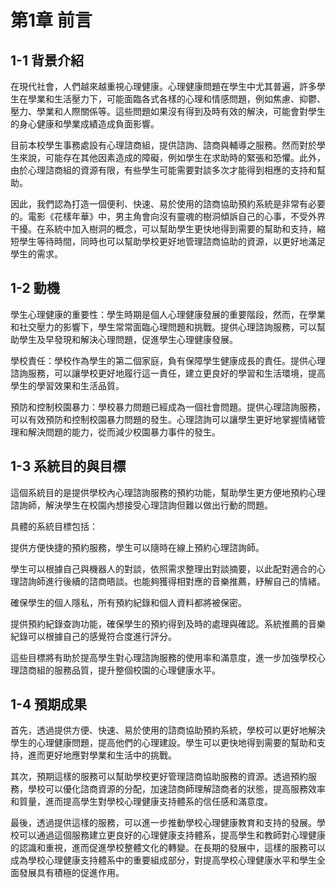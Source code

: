 # 第1章 前言
## 1-1  背景介紹
在現代社會，人們越來越重視心理健康。心理健康問題在學生中尤其普遍，許多學生在學業和生活壓力下，可能面臨各式各樣的心理和情感問題，例如焦慮、抑鬱、壓力、學業和人際關係等。這些問題如果沒有得到及時有效的解決，可能會對學生的身心健康和學業成績造成負面影響。

目前本校學生事務處設有心理諮商組，提供諮詢、諮商與輔導之服務。然而對於學生來說，可能存在其他因素造成的障礙，例如學生在求助時的緊張和恐懼。此外，由於心理諮商組的資源有限，有些學生可能需要對談多次才能得到相應的支持和幫助。

因此，我們認為打造一個便利、快速、易於使用的諮商協助預約系統是非常有必要的。電影《花樣年華》中，男主角會向沒有靈魂的樹洞傾訴自己的心事，不受外界干擾。在系統中加入樹洞的概念，可以幫助學生更快地得到需要的幫助和支持，縮短學生等待時間，同時也可以幫助學校更好地管理諮商協助的資源，以更好地滿足學生的需求。

## 1-2  動機
學生心理健康的重要性：學生時期是個人心理健康發展的重要階段，然而，在學業和社交壓力的影響下，學生常常面臨心理問題和挑戰。提供心理諮詢服務，可以幫助學生及早發現和解決心理問題，促進學生心理健康發展。

學校責任：學校作為學生的第二個家庭，負有保障學生健康成長的責任。提供心理諮詢服務，可以讓學校更好地履行這一責任，建立更良好的學習和生活環境，提高學生的學習效果和生活品質。

預防和控制校園暴力：學校暴力問題已經成為一個社會問題。提供心理諮詢服務，可以有效預防和控制校園暴力問題的發生。心理諮詢可以讓學生更好地掌握情緒管理和解決問題的能力，從而減少校園暴力事件的發生。

## 1-3  系統目的與目標
這個系統目的是提供學校內心理諮詢服務的預約功能，幫助學生更方便地預約心理諮詢師，解決學生在校園內想接受心理諮詢但難以做出行動的問題。

具體的系統目標包括：

提供方便快捷的預約服務，學生可以隨時在線上預約心理諮詢師。

學生可以根據自己與機器人的對談，依照需求整理出對談摘要，以此配對適合的心理諮詢師進行後續的諮商晤談。也能夠獲得相對應的音樂推薦，紓解自己的情緒。

確保學生的個人隱私，所有預約紀錄和個人資料都將被保密。

提供預約紀錄查詢功能，確保學生的預約得到及時的處理與確認。系統推薦的音樂紀錄可以根據自己的感覺符合度進行評分。

這些目標將有助於提高學生對心理諮詢服務的使用率和滿意度，進一步加強學校心理諮商組的服務品質，提升整個校園的心理健康水平。

## 1-4  預期成果
首先，透過提供方便、快速、易於使用的諮商協助預約系統，學校可以更好地解決學生的心理健康問題，提高他們的心理建設。學生可以更快地得到需要的幫助和支持，進而更好地應對學業和生活中的挑戰。

其次，預期這樣的服務可以幫助學校更好管理諮商協助服務的資源。透過預約服務，學校可以優化諮商資源的分配，加速諮商師理解諮商者的狀態，提高服務效率和質量，進而提高學生對學校心理健康支持體系的信任感和滿意度。

最後，透過提供這樣的服務，可以進一步推動學校心理健康教育和支持的發展。學校可以通過這個服務建立更良好的心理健康支持體系，提高學生和教師對心理健康的認識和重視，進而促進學校整體文化的轉變。在長期的發展中，這樣的服務可以成為學校心理健康支持體系中的重要組成部分，對提高學校心理健康水平和學生全面發展具有積極的促進作用。

